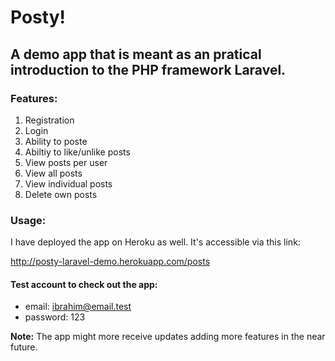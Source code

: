 # Posty!
## A demo app that is meant as an pratical introduction to the PHP framework Laravel.



### Features:
1. Registration
2. Login
3. Ability to poste
4. Abiltiy to like/unlike posts
5. View posts per user
6. View all posts
7. View individual posts
8. Delete own posts


### Usage:
I have deployed the app on Heroku as well. It's accessible via this link:

http://posty-laravel-demo.herokuapp.com/posts

#### Test account to check out the app:
 - email: ibrahim@email.test
 - password: 123


**Note:** The app might more receive updates adding more features in the near future.